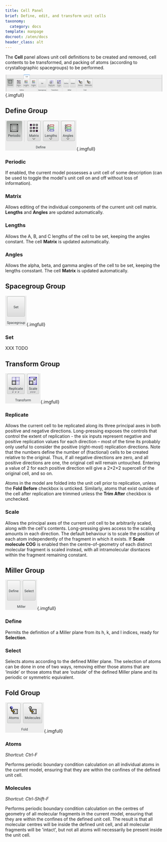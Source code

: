 ```yaml
---
title: Cell Panel
brief: Define, edit, and transform unit cells
taxonomy:
  category: docs
template: manpage
docroot: /aten/docs
header_class: alt
---
```


The **Cell** panel allows unit cell definitions to be created and removed, cell contents to be transformed, and packing of atoms (according to crystallographic spacegroups) to be performed.

![Cell Panel](panel.png){.imgfull}

## Define Group <a id="define"></a>

![Define Group](define.png){.imgfull}

### Periodic

If enabled, the current model possesses a unit cell of some description (can be used to toggle the model's unit cell on and off without loss of information).

### Matrix

Allows editing of the individual components of the current unit cell matrix. **Lengths** and **Angles** are updated automatically.

### Lengths

Allows the A, B, and C lengths of the cell to be set, keeping the angles constant. The cell **Matrix** is updated automatically.

### Angles

Allows the alpha, beta, and gamma angles of the cell to be set, keeping the lengths consstant. The cell **Matrix** is updated automatically.

## Spacegroup Group <a id="spacegroup"></a>

![Spacegroup Group](spacegroup.png){.imgfull}

### Set

XXX TODO

## Transform Group <a id="transform"></a>

![Transform Group](transform.png){.imgfull}

### Replicate

Allows the current cell to be replicated along its three principal axes in both positive and negative directions. Long-pressing exposes the controls that control the extent of replication - the six inputs represent negative and positive replication values for each direction – most of the time its probably only useful to consider the positive (right-most) replication directions. Note that the numbers define the number of (fractional) cells to be created relative to the original. Thus, if all negative directions are zero, and all positive directions are one, the original cell will remain untouched. Entering a value of 2 for each positive direction will give a 2×2×2 supercell of the original cell, and so on.

Atoms in the model are folded into the unit cell prior to replication, unless the **Fold Before** checkbox is unticked. Similarly, atoms that exist outside of the cell after replication are trimmed unless the **Trim After** checkbox is unchecked.

### Scale

Allows the principal axes of the current unit cell to be arbitrarily scaled, along with the cell's contents. Long-pressing gives access to the scaling amounts in each direction. The default behaviour is to scale the position of each atom independently of the fragment in which it exists. If **Scale molecule COG** is enabled then the centre-of-geometry of each distinct molecular fragment is scaled instead, with all intramolecular disntaces within the fragment remaining constant.

## Miller Group <a id="miller"></a>

![Miller Group](miller.png){.imgfull}

### Define

Permits the definition of a Miller plane from its h, k, and l indices, ready for **Selection**.

### Select

Selects atoms according to the defined Miller plane. The selection of atoms can be done in one of two ways, removing either those atoms that are ‘inside’ or those atoms that are ‘outside’ of the defined Miller plane and its periodic or symmetric equivalent.

## Fold Group <a id="fold"></a>

![Fold Group](fold.png){.imgfull}

### Atoms

_Shortcut: Ctrl-F_

Performs periodic boundary condition calculation on all individual atoms in the current model, ensuring that they are within the confines of the defined unit cell.

### Molecules

_Shortcut: Ctrl-Shift-F_

Performs periodic boundary condition calculation on the centres of geometry of all molecular fragments in the current model, ensuring that they are within the confines of the defined unit cell. The result is that all molecular centres will be inside the defined unit cell, and all molecular fragments will be 'intact', but not all atoms will necessarily be present inside the unit cell.
